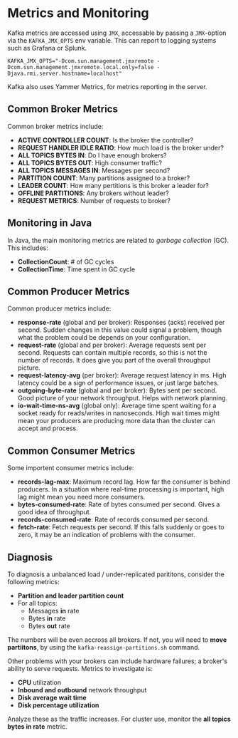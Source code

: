 # Metrics and Monitoring

Kafka metrics are accessed using `JMX`, accessable by passing a `JMX`-option via the `KAFKA_JMX_OPTS` env variable. This
can report to logging systems such as Grafana or Splunk.

```console
KAFKA_JMX_OPTS="-Dcom.sun.management.jmxremote -Dcom.sun.management.jmxremote.local.only=false -
Djava.rmi.server.hostname=localhost"
```

Kafka also uses Yammer Metrics, for metrics reporting in the server.

## Common Broker Metrics

Common broker metrics include:

- **ACTIVE CONTROLLER COUNT**: Is the broker the controller?
- **REQUEST HANDLER IDLE RATIO**: How much load is the broker under?
- **ALL TOPICS BYTES IN**: Do I have enough brokers?
- **ALL TOPICS BYTES OUT**: High consumer traffic?
- **ALL TOPICS MESSAGES IN**: Messages per second?
- **PARTITION COUNT**: Many partitions assigned to a broker?
- **LEADER COUNT**: How many pertitions is this broker a leader for?
- **OFFLINE PARTITIONS**: Any brokers without leader?
- **REQUEST METRICS**: Number of requests to broker?

## Monitoring in Java

In Java, the main monitoring metrics are related to *garbage collection* (GC). This includes:

- **CollectionCount**: # of GC cycles
- **CollectionTime**: Time spent in GC cycle



## Common Producer Metrics

Common producer metrics include:

- **response-rate** (global and per broker): Responses (acks) received per second. Sudden changes in this value could
  signal a problem, though what the problem could be depends on your configuration.
- **request-rate** (global and per broker): Average requests sent per second. Requests can contain multiple records, so
  this is not the number of records. It does give you part of the overall throughput picture.
- **request-latency-avg** (per broker): Average request latency in ms. High latency could be a sign of performance
  issues, or just large batches.
- **outgoing-byte-rate** (global and per broker): Bytes sent per second. Good picture of your network throughput. Helps
  with network planning.
- **io-wait-time-ns-avg** (global only): Average time spent waiting for a socket ready for reads/writes in nanoseconds.
  High wait times might mean your producers are producing more data than the cluster can accept and process.

## Common Consumer Metrics

Some importent consumer metrics include:

- **records-lag-max**: Maximum record lag. How far the consumer is behind producers. In a situation where real-time
  processing is important, high lag might mean you need more consumers.
- **bytes-consumed-rate**: Rate of bytes consumed per second. Gives a good idea of throughput.
- **records-consumed-rate**: Rate of records consumed per second.
- **fetch-rate**: Fetch requests per second. If this falls suddenly or goes to zero, it may be an indication of problems
  with the consumer.

## Diagnosis

To diagnosis a unbalanced load / under-replicated parititons, consider the following metrics:

- **Partition and leader partition count**
- For all topics:
    - Messages **in** rate
    - Bytes **in** rate
    - Bytes **out** rate

The numbers will be even accross all brokers. If not, you will need to **move partiitons**, by using
the `kafka-reassign-partitions.sh` command.

Other problems with your brokers can include hardware failures; a broker's ability to serve requests. Metrics to
investigate is:

- **CPU** utilization
- **Inbound and outbound** network throughput
- **Disk average wait time**
- **Disk percentage utilization**

Analyze these as the traffic increases. For cluster use, monitor the **all topics bytes in rate** metric. 


